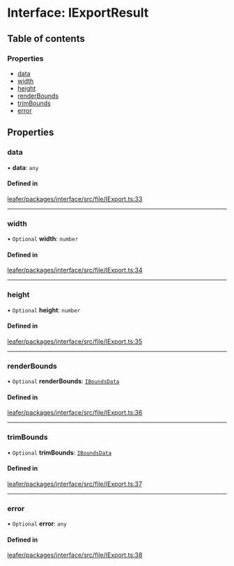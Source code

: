 # Interface: IExportResult

## Table of contents

### Properties

- [data](IExportResult.md#data)
- [width](IExportResult.md#width)
- [height](IExportResult.md#height)
- [renderBounds](IExportResult.md#renderbounds)
- [trimBounds](IExportResult.md#trimbounds)
- [error](IExportResult.md#error)

## Properties

### data

• **data**: `any`

#### Defined in

[leafer/packages/interface/src/file/IExport.ts:33](https://github.com/leaferjs/leafer/blob/c7e50b8/packages/interface/src/file/IExport.ts#L33)

___

### width

• `Optional` **width**: `number`

#### Defined in

[leafer/packages/interface/src/file/IExport.ts:34](https://github.com/leaferjs/leafer/blob/c7e50b8/packages/interface/src/file/IExport.ts#L34)

___

### height

• `Optional` **height**: `number`

#### Defined in

[leafer/packages/interface/src/file/IExport.ts:35](https://github.com/leaferjs/leafer/blob/c7e50b8/packages/interface/src/file/IExport.ts#L35)

___

### renderBounds

• `Optional` **renderBounds**: [`IBoundsData`](IBoundsData.md)

#### Defined in

[leafer/packages/interface/src/file/IExport.ts:36](https://github.com/leaferjs/leafer/blob/c7e50b8/packages/interface/src/file/IExport.ts#L36)

___

### trimBounds

• `Optional` **trimBounds**: [`IBoundsData`](IBoundsData.md)

#### Defined in

[leafer/packages/interface/src/file/IExport.ts:37](https://github.com/leaferjs/leafer/blob/c7e50b8/packages/interface/src/file/IExport.ts#L37)

___

### error

• `Optional` **error**: `any`

#### Defined in

[leafer/packages/interface/src/file/IExport.ts:38](https://github.com/leaferjs/leafer/blob/c7e50b8/packages/interface/src/file/IExport.ts#L38)
